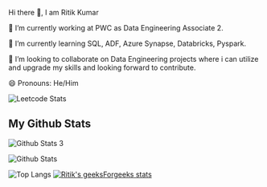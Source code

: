 Hi there 👋, I am Ritik Kumar

🔭 I’m currently working at PWC as Data Engineering Associate 2.

🌱 I’m currently learning SQL, ADF, Azure Synapse, Databricks, Pyspark.

👯 I’m looking to collaborate on Data Engineering projects where i can utilize and upgrade my skills and looking forward to contribute.

😄 Pronouns: He/Him

<!--
**Ritik-06101997/Ritik-06101997** is a ✨ _special_ ✨ repository because its `README.md` (this file) appears on your GitHub profile.

Here are some ideas to get you started:

- 🔭 I’m currently working on ...
- 🌱 I’m currently learning ...
- 👯 I’m looking to collaborate on ...
- 🤔 I’m looking for help with ...
- 💬 Ask me about ...
- 📫 How to reach me: ...
- 😄 Pronouns: ...
- ⚡ Fun fact: ...
-->
![Leetcode Stats](https://leetcard.jacoblin.cool/Ritik-06101997?ext=heatmap)
## My Github Stats

![Github Stats 3](https://github-readme-stats.vercel.app/api?username=Ritik-06101997)

![Github Stats](https://github-readme-streak-stats.herokuapp.com/?user=Ritik-06101997)

![Top Langs](https://github-readme-stats.vercel.app/api/top-langs/?username=Ritik-06101997&theme=tokyonight)
[![Ritik's geeksForgeeks stats](https://geeks-for-geeks-stats-api-napiyo.vercel.app/?userName=<Ritik-06101997>)](https://github.com/napiyo/geeksForGeeksStatsAPI)
